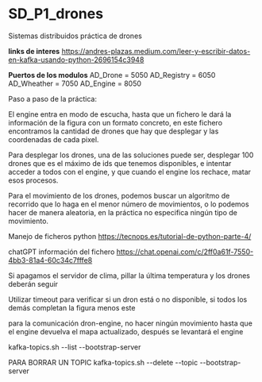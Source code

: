 # SD_P1_drones
Sistemas distribuidos práctica de drones

**links de interes**
https://andres-plazas.medium.com/leer-y-escribir-datos-en-kafka-usando-python-2696154c3948

**Puertos de los modulos**
AD_Drone = 5050
AD_Registry = 6050
AD_Wheather = 7050
AD_Engine = 8050

Paso a paso de la práctica:

El engine entra en modo de escucha, hasta que un fichero le dará la información de la figura con un formato concreto,
en este fichero encontramos la cantidad de drones que hay que desplegar y las coordenadas de cada pixel.

Para desplegar los drones, una de las soluciones puede ser, desplegar 100 drones que es el máximo de ids que tenemos disponibles, e intentar acceder a todos con el engine, y que cuando el engine los rechace, matar esos procesos.

Para el movimiento de los drones, podemos buscar un algoritmo de recorrido que lo haga en el menor número de movimientos, o lo podemos hacer de manera aleatoria, en la práctica no especifica ningún tipo de movimiento.

Manejo de ficheros python
https://tecnops.es/tutorial-de-python-parte-4/

chatGPT información del fichero
https://chat.openai.com/c/2ff0a61f-7550-4bb3-81a4-60c34c7fffe8


Si apagamos el servidor de clima, pillar la última temperatura y los drones deberán seguir

Utilizar timeout para verificar si un dron está o no disponible, si todos los demás completan la figura menos este

para la comunicación dron-engine, no hacer ningún movimiento hasta que el engine devuelva el mapa actualizado, después se levantará el engine


kafka-topics.sh --list --bootstrap-server <tu-servidor-kafka>


PARA BORRAR UN TOPIC 
kafka-topics.sh --delete --topic <nombre-del-topico> --bootstrap-server <tu-servidor-kafka>
